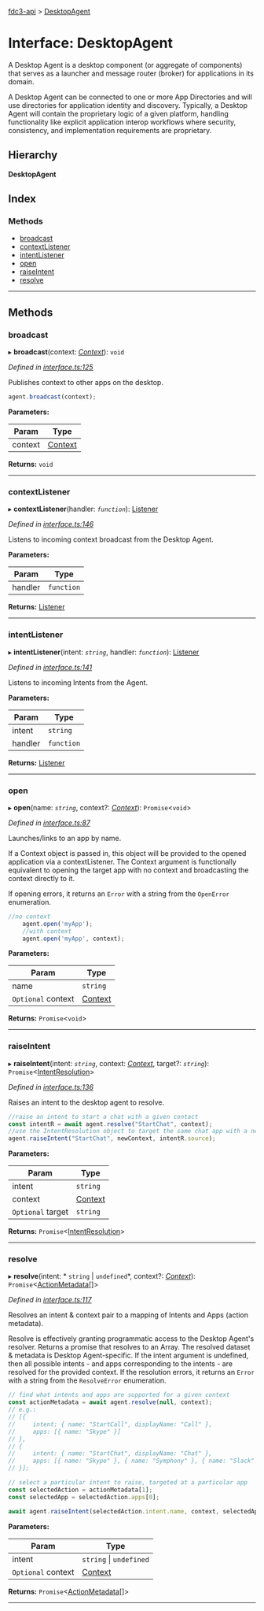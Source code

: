 [fdc3-api](../README.md) > [DesktopAgent](../interfaces/desktopagent.md)

# Interface: DesktopAgent

A Desktop Agent is a desktop component (or aggregate of components) that serves as a launcher and message router (broker) for applications in its domain.

A Desktop Agent can be connected to one or more App Directories and will use directories for application identity and discovery. Typically, a Desktop Agent will contain the proprietary logic of a given platform, handling functionality like explicit application interop workflows where security, consistency, and implementation requirements are proprietary.

## Hierarchy

**DesktopAgent**

## Index

### Methods

* [broadcast](desktopagent.md#broadcast)
* [contextListener](desktopagent.md#contextlistener)
* [intentListener](desktopagent.md#intentlistener)
* [open](desktopagent.md#open)
* [raiseIntent](desktopagent.md#raiseintent)
* [resolve](desktopagent.md#resolve)

---

## Methods

<a id="broadcast"></a>

###  broadcast

▸ **broadcast**(context: *[Context](../#context)*): `void`

*Defined in [interface.ts:125](/src/interface.ts#L125)*

Publishes context to other apps on the desktop.

```javascript
agent.broadcast(context);
```

**Parameters:**

| Param | Type |
| ------ | ------ |
| context | [Context](../#context) |

**Returns:** `void`

___
<a id="contextlistener"></a>

###  contextListener

▸ **contextListener**(handler: *`function`*): [Listener](listener.md)

*Defined in [interface.ts:146](/src/interface.ts#L146)*

Listens to incoming context broadcast from the Desktop Agent.

**Parameters:**

| Param | Type |
| ------ | ------ |
| handler | `function` |

**Returns:** [Listener](listener.md)

___
<a id="intentlistener"></a>

###  intentListener

▸ **intentListener**(intent: *`string`*, handler: *`function`*): [Listener](listener.md)

*Defined in [interface.ts:141](/src/interface.ts#L141)*

Listens to incoming Intents from the Agent.

**Parameters:**

| Param | Type |
| ------ | ------ |
| intent | `string` |
| handler | `function` |

**Returns:** [Listener](listener.md)

___
<a id="open"></a>

###  open

▸ **open**(name: *`string`*, context?: *[Context](../#context)*): `Promise`<`void`>

*Defined in [interface.ts:87](/src/interface.ts#L87)*

Launches/links to an app by name.

If a Context object is passed in, this object will be provided to the opened application via a contextListener. The Context argument is functionally equivalent to opening the target app with no context and broadcasting the context directly to it.

If opening errors, it returns an `Error` with a string from the `OpenError` enumeration.

```javascript
//no context
    agent.open('myApp');
    //with context
    agent.open('myApp', context);
```

**Parameters:**

| Param | Type |
| ------ | ------ |
| name | `string` |
| `Optional` context | [Context](../#context) |

**Returns:** `Promise`<`void`>

___
<a id="raiseintent"></a>

###  raiseIntent

▸ **raiseIntent**(intent: *`string`*, context: *[Context](../#context)*, target?: *`string`*): `Promise`<[IntentResolution](intentresolution.md)>

*Defined in [interface.ts:136](/src/interface.ts#L136)*

Raises an intent to the desktop agent to resolve.

```javascript
//raise an intent to start a chat with a given contact
const intentR = await agent.resolve("StartChat", context);
//use the IntentResolution object to target the same chat app with a new context
agent.raiseIntent("StartChat", newContext, intentR.source);
```

**Parameters:**

| Param | Type |
| ------ | ------ |
| intent | `string` |
| context | [Context](../#context) |
| `Optional` target | `string` |

**Returns:** `Promise`<[IntentResolution](intentresolution.md)>

___
<a id="resolve"></a>

###  resolve

▸ **resolve**(intent: * `string` &#124; `undefined`*, context?: *[Context](../#context)*): `Promise`<[ActionMetadata](actionmetadata.md)[]>

*Defined in [interface.ts:117](/src/interface.ts#L117)*

Resolves an intent & context pair to a mapping of Intents and Apps (action metadata).

Resolve is effectively granting programmatic access to the Desktop Agent's resolver. Returns a promise that resolves to an Array. The resolved dataset & metadata is Desktop Agent-specific. If the intent argument is undefined, then all possible intents - and apps corresponding to the intents - are resolved for the provided context. If the resolution errors, it returns an `Error` with a string from the `ResolveError` enumeration.

```javascript
// find what intents and apps are supported for a given context
const actionMetadata = await agent.resolve(null, context);
// e.g.:
// [{
//     intent: { name: "StartCall", displayName: "Call" },
//     apps: [{ name: "Skype" }]
// },
// {
//     intent: { name: "StartChat", displayName: "Chat" },
//     apps: [{ name: "Skype" }, { name: "Symphony" }, { name: "Slack" }]
// }];

// select a particular intent to raise, targeted at a particular app
const selectedAction = actionMetadata[1];
const selectedApp = selectedAction.apps[0];

await agent.raiseIntent(selectedAction.intent.name, context, selectedApp.name);
```

**Parameters:**

| Param | Type |
| ------ | ------ |
| intent |  `string` &#124; `undefined`|
| `Optional` context | [Context](../#context) |

**Returns:** `Promise`<[ActionMetadata](actionmetadata.md)[]>

___

